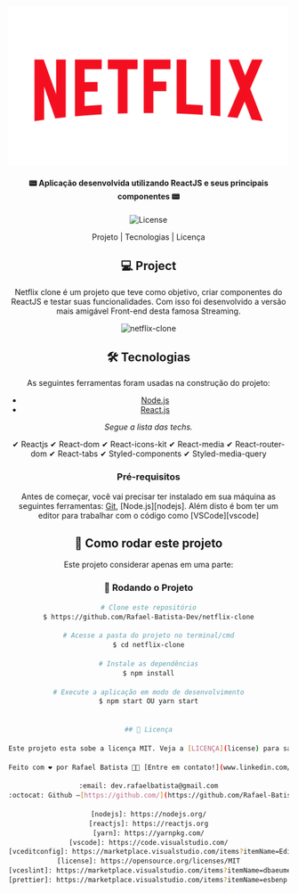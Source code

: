 <center>
<div align="center"> 
<p align="center" width= '30%'>
<img alt="netflix-clone" title="#netflix-clone" src="https://github.com/Rafael-Batista-Dev/netflix-clone/blob/master/src/images/logo.png" />
</p>
</div>
<h4 align="center"> 
	📟 Aplicação desenvolvida utilizando ReactJS e seus principais componentes 📟
</h4>

<p align="center">
	  
  
  <img alt="License" src="https://img.shields.io/badge/license-MIT-brightgreen"> 
<p>

<p align="center">
  Projeto |
  Tecnologias |
  Licença
</p>

## 💻 Project

Netflix clone é um projeto que teve como objetivo, criar componentes do ReactJS e testar suas funcionalidades. Com isso foi desenvolvido a versão mais amigável Front-end desta famosa Streaming.

<p align="center" width= '100%'>
<img alt="netflix-clone" title="#netflix-clone" src="https://github.com/Rafael-Batista-Dev/netflix-clone/blob/master/src/images/netflix-clone.gif" />
</p>

## 🛠 Tecnologias

As seguintes ferramentas foram usadas na construção do projeto:

- [Node.js](https://nodejs.org/en/)
- [React.js](https://reactjs.org)

_Segue a lista das techs._

✔ Reactjs
✔ React-dom
✔ React-icons-kit
✔ React-media
✔ React-router-dom
✔ React-tabs
✔ Styled-components
✔ Styled-media-query

### Pré-requisitos

Antes de começar, você vai precisar ter instalado em sua máquina as seguintes ferramentas:
[Git](https://git-scm.com), [Node.js][nodejs].
Além disto é bom ter um editor para trabalhar com o código como [VSCode][vscode]


## 🚀 Como rodar este projeto

Este projeto considerar apenas em uma parte:

### 🎲 Rodando o Projeto

```bash
# Clone este repositório
$ https://github.com/Rafael-Batista-Dev/netflix-clone

# Acesse a pasta do projeto no terminal/cmd
$ cd netflix-clone

# Instale as dependências
$ npm install

# Execute a aplicação em modo de desenvolvimento
$ npm start OU yarn start


## 📝 Licença

Este projeto esta sobe a licença MIT. Veja a [LICENÇA](license) para saber mais.

Feito com ❤️ por Rafael Batista 👋🏽 [Entre em contato!](www.linkedin.com/in/rafa-dev)

:email: dev.rafaelbatista@gmail.com
:octocat: Github –[https://github.com/](https://github.com/Rafael-Batista-Dev)

[nodejs]: https://nodejs.org/
[reactjs]: https://reactjs.org
[yarn]: https://yarnpkg.com/
[vscode]: https://code.visualstudio.com/
[vceditconfig]: https://marketplace.visualstudio.com/items?itemName=EditorConfig.EditorConfig
[license]: https://opensource.org/licenses/MIT
[vceslint]: https://marketplace.visualstudio.com/items?itemName=dbaeumer.vscode-eslint
[prettier]: https://marketplace.visualstudio.com/items?itemName=esbenp.prettier-vscode
```
